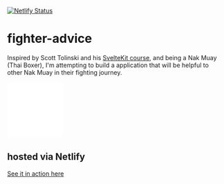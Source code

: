 [![Netlify Status](https://api.netlify.com/api/v1/badges/e6697a39-5674-4bbe-93c9-e92e482c2316/deploy-status)](https://app.netlify.com/sites/barbajoe-fighter-advice/deploys)

# fighter-advice

Inspired by Scott Tolinski and his [SvelteKit course](https://levelup.video/tutorials/sveltekit/), and being a Nak Muay (Thai Boxer), I'm attempting to build a application that will be helpful to other Nak Muay in their fighting journey.

![cartoon mongkong](./static/favicon-white.png)

## hosted via Netlify

[See it in action here](https://fighter-advice.barbajoe.tech/)
